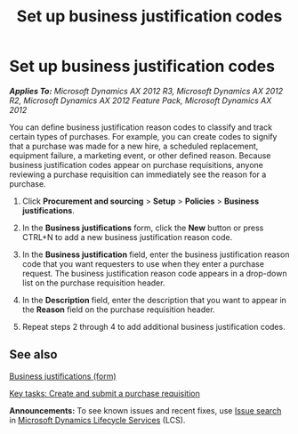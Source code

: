 ﻿---
title: Set up business justification codes
TOCTitle: Set up business justification codes
ms:assetid: a7652367-097e-4fa6-8ad8-ec2d0fc765d9
ms:mtpsurl: https://technet.microsoft.com/en-us/library/Hh242686(v=AX.60)
ms:contentKeyID: 36058878
ms.date: 04/18/2014
mtps_version: v=AX.60
f1_keywords:
- reason codes
- purchase requisition
- business justification
- purchase requisition reason codes
---

# Set up business justification codes 


_**Applies To:** Microsoft Dynamics AX 2012 R3, Microsoft Dynamics AX 2012 R2, Microsoft Dynamics AX 2012 Feature Pack, Microsoft Dynamics AX 2012_

You can define business justification reason codes to classify and track certain types of purchases. For example, you can create codes to signify that a purchase was made for a new hire, a scheduled replacement, equipment failure, a marketing event, or other defined reason. Because business justification codes appear on purchase requisitions, anyone reviewing a purchase requisition can immediately see the reason for a purchase.

1.  Click **Procurement and sourcing** \> **Setup** \> **Policies** \> **Business justifications**.

2.  In the **Business justifications** form, click the **New** button or press CTRL+N to add a new business justification reason code.

3.  In the **Business justification** field, enter the business justification reason code that you want requesters to use when they enter a purchase request. The business justification reason code appears in a drop-down list on the purchase requisition header.

4.  In the **Description** field, enter the description that you want to appear in the **Reason** field on the purchase requisition header.

5.  Repeat steps 2 through 4 to add additional business justification codes.

## See also

[Business justifications (form)](https://technet.microsoft.com/en-us/library/hh242732\(v=ax.60\))

[Key tasks: Create and submit a purchase requisition](key-tasks-create-and-submit-a-purchase-requisition.md)

  
**Announcements:** To see known issues and recent fixes, use [Issue search](http://go.microsoft.com/fwlink/?linkid=389258) in [Microsoft Dynamics Lifecycle Services](http://go.microsoft.com/fwlink/?linkid=306505) (LCS).

